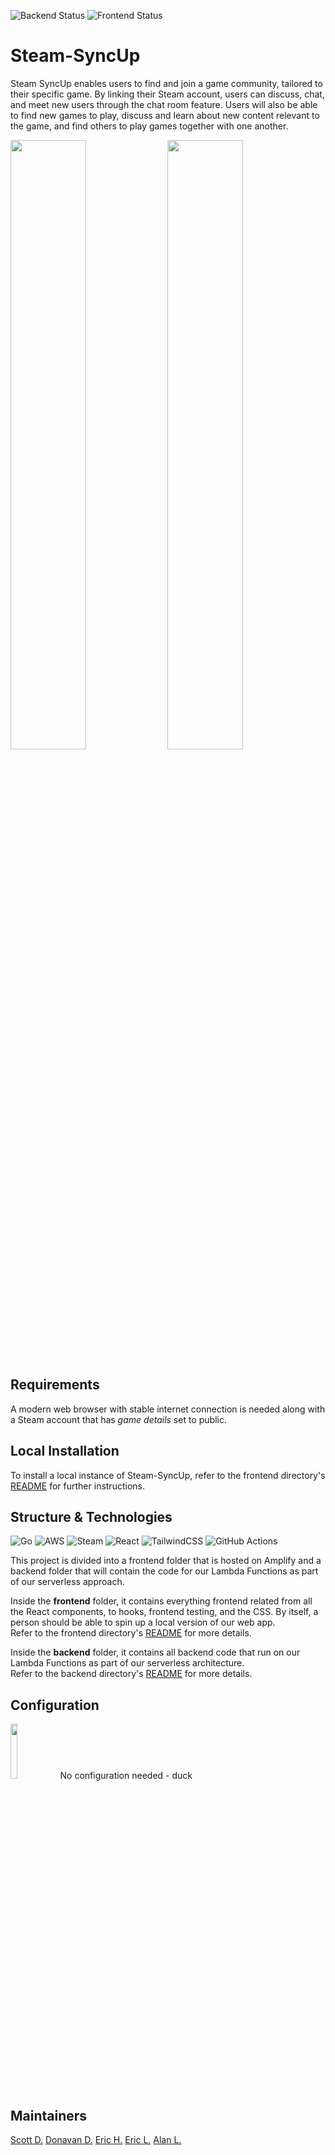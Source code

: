 ![Backend Status](https://github.com/scott-dang/Steam-SyncUp/actions/workflows/backend-ci.yml/badge.svg)
![Frontend Status](https://github.com/scott-dang/Steam-SyncUp/actions/workflows/frontend-ci.yml/badge.svg)
<Reminder to get coverage badge up and running and insert here>

# Steam-SyncUp
Steam SyncUp enables users to find and join a game community, tailored to their specific game. By linking their Steam account, users can discuss, chat, and meet new users through the chat room feature. Users will also be able to find new games to play, discuss and learn about new content relevant to the game, and find others to play games together with one another.


<img src="https://github.com/scott-dang/Steam-SyncUp/assets/51427024/224735b2-3610-459a-b81d-a38b9aa6607a" width="49%" height="50%"/>
<span> </span>
<img src="https://github.com/scott-dang/Steam-SyncUp/assets/51427024/94f2d460-ff8e-4618-a58d-2874d422c27d" width="49%" height="50%"/>

## Requirements
A modern web browser with stable internet connection is needed along with a Steam account that has _game details_ set to public.

## Local Installation

To install a local instance of Steam-SyncUp, refer to the frontend directory's [README](frontend/README.md) for further instructions.

## Structure & Technologies
![Go](https://img.shields.io/badge/go-%2300ADD8.svg?style=for-the-badge&logo=go&logoColor=white)
![AWS](https://img.shields.io/badge/AWS-%23FF9900.svg?style=for-the-badge&logo=amazon-aws&logoColor=white)
![Steam](https://img.shields.io/badge/steam-%23000000.svg?style=for-the-badge&logo=steam&logoColor=white)
![React](https://img.shields.io/badge/react-%2320232a.svg?style=for-the-badge&logo=react&logoColor=%2361DAFB)
![TailwindCSS](https://img.shields.io/badge/tailwindcss-%2338B2AC.svg?style=for-the-badge&logo=tailwind-css&logoColor=white)
![GitHub Actions](https://img.shields.io/badge/github%20actions-%232671E5.svg?style=for-the-badge&logo=githubactions&logoColor=white)

This project is divided into a frontend folder that is hosted on Amplify and a backend folder that will contain the code for our Lambda Functions as part of our serverless approach.

Inside the **frontend** folder, it contains everything frontend related from all the React components, to hooks, frontend testing, and the CSS.
By itself, a person should be able to spin up a local version of our web app.<br> Refer to the frontend directory's [README](frontend/README.md) for more details.

Inside the **backend** folder, it contains all backend code that run on our Lambda Functions as part of our serverless architecture.<br>
Refer to the backend directory's [README](backend/README.md) for more details.

## Configuration
<img src="https://github.com/scott-dang/Steam-SyncUp/assets/51427024/d33e0a1d-a27f-416f-9c64-1f5426a19f0c" height="15%" width="15%" />
No configuration needed - duck

## Maintainers
[Scott D.](https://github.com/scott-dang)    [Donavan D.](https://github.com/ddoan-cs)   [Eric H.](https://github.com/EricHoelscher)   [Eric L.](https://github.com/Erik9113)   [Alan L.](https://github.com/Alananlan)
